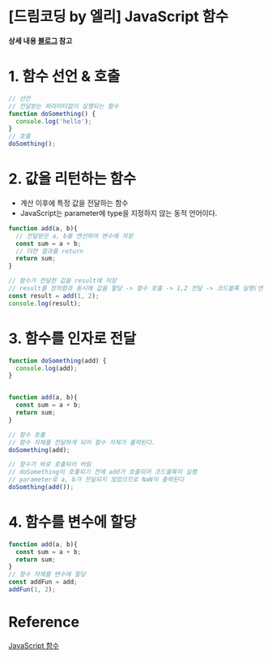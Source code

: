 # [드림코딩 by 엘리] JavaScript 함수

**상세 내용 [블로그](https://greedysiru.tistory.com/597) 참고**



# 1. 함수 선언 & 호출

```JavaScript
// 선언
// 전달받는 파라미터없이 실행되는 함수
function doSomething() {
  console.log('hello');
}
// 호출
doSomthing();
```



# 2. 값을 리턴하는 함수

* 계산 이후에 특정 값을 전달하는 함수
* JavaScript는 parameter에 type을 지정하지 않는 동적 언어이다.

```JavaScript
function add(a, b){
  // 전달받은 a, b를 연선하여 변수에 저장
  const sum = a + b;
  // 더한 결과를 return
  return sum;
}

// 함수가 전달한 값을 result에 저장
// result를 정의함과 동시에 값을 할당 -> 함수 호출 -> 1,2 전달 -> 코드블록 실행(연산) -> 결과 return
const result = add(1, 2);
console.log(result);
```



# 3. 함수를 인자로 전달

```JavaScript
function doSomething(add) {
  console.log(add);
}


function add(a, b){
  const sum = a + b;
  return sum;
}

// 함수 호출
// 함수 자체를 전달하게 되어 함수 자체가 출력된다.
doSomething(add);

// 함수가 바로 호출되어 버림
// doSomething이 호출되기 전에 add가 호출되어 코드블록이 실행
// parameter로 a, b가 전달되지 않았으므로 NaN이 출력된다
doSomthing(add());
```



# 4. 함수를 변수에 할당

```JavaScript
function add(a, b){
  const sum = a + b;
  return sum;
}
// 함수 자체를 변수에 할당
const addFun = add;
addFun(1, 2);
```



# Reference

[JavaScript 함수](https://greedysiru.tistory.com/597)